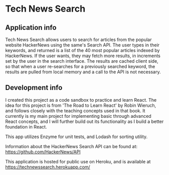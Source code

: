 # Tech News Search

## Application info
Tech News Search allows users to search for articles from the popular website HackerNews using the same's Search API. The user types in their keywords, and returned is a list of the 40 most popular articles indexed by HackerNews. If the user wants, they may fetch more results, in increments set by the user in the search interface. The results are cached client side, so that when a user re-searches for a previously searched keyword, the results are pulled from local memory and a call to the API is not necessary. 

## Development info
I created this project as a code sandbox to practice and learn React. The idea for this project is from 'The Road to Learn React' by Robin Wieruch, and follows closely with the teaching concepts used in that book. It currently is my main project for implementing basic through advanced React concepts, and I will further build out its functionality as I build a better foundation in React.

This app utilizes Enzyme for unit tests, and Lodash for sorting utility.

Information about the HackerNews Search API can be found at: https://github.com/HackerNews/API

This application is hosted for public use on Heroku, and is available at https://technewssearch.herokuapp.com/
